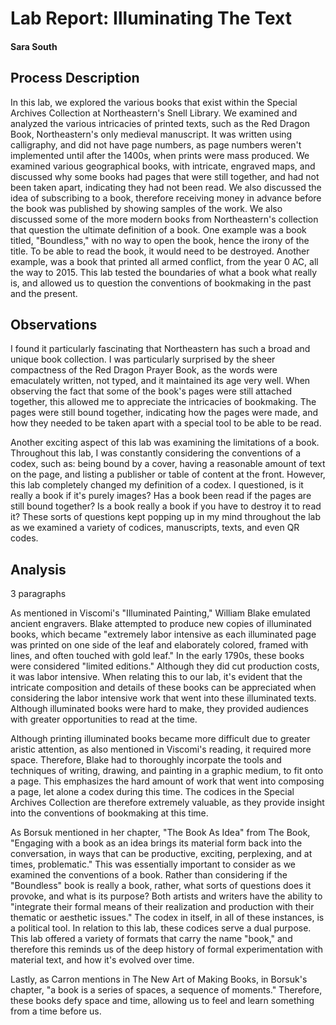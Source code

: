 # Lab Report: Illuminating The Text

#### Sara South

## Process Description

In this lab, we explored the various books that exist within the Special Archives Collection at Northeastern's Snell Library. We examined and analyzed the various intricacies of printed texts, such as the Red Dragon Book, Northeastern's only medieval manuscript. It was written using calligraphy, and did not have page numbers, as page numbers weren't implemented until after the 1400s, when prints were mass produced. We examined various geographical books, with intricate, engraved maps, and discussed why some books had pages that were still together, and had not been taken apart, indicating they had not been read. We also discussed the idea of subscribing to a book, therefore receiving money in advance before the book was published by showing samples of the work. We also discussed some of the more modern books from Northeastern's collection that question the ultimate definition of a book. One example was a book titled, "Boundless," with no way to open the book, hence the irony of the title. To be able to read the book, it would need to be destroyed. Another example, was a book that printed all armed conflict, from the year 0 AC, all the way to 2015. This lab tested the boundaries of what a book what really is, and allowed us to question the conventions of bookmaking in the past and the present. 

## Observations

I found it particularly fascinating that Northeastern has such a broad and unique book collection. I was particularly surprised by the sheer compactness of the Red Dragon Prayer Book, as the words were emaculately written, not typed, and it maintained its age very well. When observing the fact that some of the book's pages were still attached together, this allowed me to appreciate the intricacies of bookmaking. The pages were still bound together, indicating how the pages were made, and how they needed to be taken apart with a special tool to be able to be read. 

Another exciting aspect of this lab was examining the limitations of a book. Throughout this lab, I was constantly considering the conventions of a codex, such as: being bound by a cover, having a reasonable amount of text on the page, and listing a publisher or table of content at the front. However, this lab completely changed my definition of a codex. I questioned, is it really a book if it's purely images? Has a book been read if the pages are still bound together? Is a book really a book if you have to destroy it to read it? These sorts of questions kept popping up in my mind throughout the lab as we examined a variety of codices, manuscripts, texts, and even QR codes.

## Analysis

3 paragraphs

As mentioned in Viscomi's "Illuminated Painting," William Blake emulated ancient engravers. Blake attempted to produce new copies of illuminated books, which became "extremely labor intensive as each illuminated page was printed on one side of the leaf and elaborately colored, framed with lines, and often touched with gold leaf." In the early 1790s, these books were considered "limited editions." Although they did cut production costs, it was labor intensive. When relating this to our lab, it's evident that the intricate composition and details of these books can be appreciated when considering the labor intensive work that went into these illuminated texts. Although illuminated books were hard to make, they provided audiences with greater opportunities to read at the time. 

Although printing illuminated books became more difficult due to greater aristic attention, as also mentioned in Viscomi's reading, it required more space. Therefore, Blake had to thoroughly incorpate the tools and techniques of writing, drawing, and painting in a graphic medium, to fit onto a page. This emphasizes the hard amount of work that went into composing a page, let alone a codex during this time. The codices in the Special Archives Collection are therefore extremely valuable, as they provide insight into the conventions of bookmaking at this time.

As Borsuk mentioned in her chapter, "The Book As Idea" from The Book, "Engaging with a book as an idea brings its material form back into the conversation, in ways that can be productive, exciting, perplexing, and at times, problematic." This was essentially important to consider as we examined the conventions of a book. Rather than considering if the "Boundless" book is really a book, rather, what sorts of questions does it provoke, and what is its purpose? Both artists and writers have the ability to "integrate their formal means of their realization and production with their thematic or aesthetic issues." The codex in itself, in all of these instances, is a political tool. In relation to this lab, these codices serve a dual purpose. This lab offered a variety of formats that carry the name "book," and therefore this reminds us of the deep history of formal experimentation with material text, and how it's evolved over time. 

Lastly, as Carron mentions in The New Art of Making Books, in Borsuk's chapter, "a book is a series of spaces, a sequence of moments." Therefore, these books defy space and time, allowing us to feel and learn something from a time before us. 